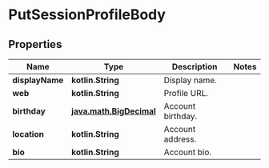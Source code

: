 
# PutSessionProfileBody

## Properties
Name | Type | Description | Notes
------------ | ------------- | ------------- | -------------
**displayName** | **kotlin.String** | Display name. | 
**web** | **kotlin.String** | Profile URL. | 
**birthday** | [**java.math.BigDecimal**](java.math.BigDecimal.md) | Account birthday. | 
**location** | **kotlin.String** | Account address. | 
**bio** | **kotlin.String** | Account bio. | 



